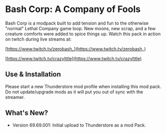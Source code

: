 # Bash Corp: A Company of Fools
Bash Corp is a modpack built to add tension and fun to the otherwise "normal" Lethal Company game loop.  New moons, new scrap, and a few creature comforts were added to spice things up.  Watch this pack in action on twitch during live streams at:

[https://www.twitch.tv/zerobash_](https://www.twitch.tv/zerobash_)

[https://www.twitch.tv/crazylttle](https://www.twitch.tv/crazylttle)

## Use & Installation
Please start a new Thunderstore mod profile when installing this mod pack.  Do not update/upgrade mods as it will put you out of sync with the streamer.

## What's New?
- Version 69.69.001: Initial upload to Thunderstore as a mod Pack.

